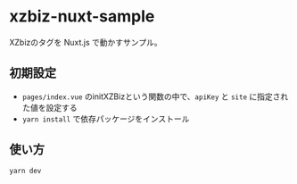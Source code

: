 # xzbiz-nuxt-sample

XZbizのタグを Nuxt.js で動かすサンプル。

## 初期設定

- `pages/index.vue` のinitXZBizという関数の中で、`apiKey` と `site` に指定された値を設定する
- `yarn install` で依存パッケージをインストール

## 使い方

```
yarn dev
```

